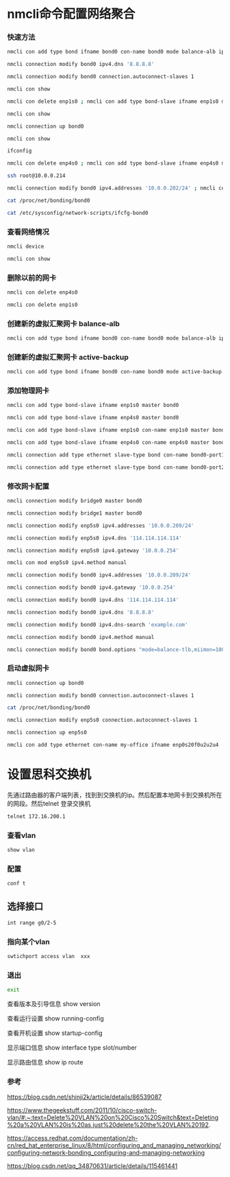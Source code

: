 # nmcli命令配置网络聚合

### **快速方法**

```bash
nmcli con add type bond ifname bond0 con-name bond0 mode balance-alb ipv4.addresses 10.0.0.214/24 ipv4.gateway 10.0.0.254 ipv4.method manual ipv6.method ignore

nmcli connection modify bond0 ipv4.dns '8.8.8.8'

nmcli connection modify bond0 connection.autoconnect-slaves 1

nmcli con show

nmcli con delete enp1s0 ; nmcli con add type bond-slave ifname enp1s0 master bond0

nmcli con show

nmcli connection up bond0

nmcli con show

ifconfig

nmcli con delete enp4s0 ; nmcli con add type bond-slave ifname enp4s0 master bond0; nmcli connection up bond0

ssh root@10.0.0.214

nmcli connection modify bond0 ipv4.addresses '10.0.0.202/24' ; nmcli connection up bond0

cat /proc/net/bonding/bond0

cat /etc/sysconfig/network-scripts/ifcfg-bond0
```

### **查看网络情况**

```bash
nmcli device

nmcli con show
```

### **删除以前的网卡**

```bash
nmcli con delete enp4s0

nmcli con delete enp1s0
```

### **创建新的虚拟汇聚网卡 balance-alb**

```bash
nmcli con add type bond ifname bond0 con-name bond0 mode balance-alb ipv4.addresses 10.0.0.214/24 ipv4.gateway 10.0.0.254 ipv4.method manual ipv6.method ignore
```

### **创建新的虚拟汇聚网卡 active-backup**

```bash
nmcli con add type bond ifname bond0 con-name bond0 mode active-backup ip4 10.0.0.222/24
```

### **添加物理网卡**

```bash
nmcli con add type bond-slave ifname enp1s0 master bond0

nmcli con add type bond-slave ifname enp4s0 master bond0

nmcli con add type bond-slave ifname enp1s0 con-name enp1s0 master bond0

nmcli con add type bond-slave ifname enp4s0 con-name enp4s0 master bond0

nmcli connection add type ethernet slave-type bond con-name bond0-port1 ifname enp7s0 master bond0

nmcli connection add type ethernet slave-type bond con-name bond0-port2 ifname enp8s0 master bond0
```

### **修改网卡配置**

```bash
nmcli connection modify bridge0 master bond0

nmcli connection modify bridge1 master bond0

nmcli connection modify enp5s0 ipv4.addresses '10.0.0.209/24'

nmcli connection modify enp5s0 ipv4.dns '114.114.114.114'

nmcli connection modify enp5s0 ipv4.gateway '10.0.0.254'

nmcli con mod enp5s0 ipv4.method manual

nmcli connection modify bond0 ipv4.addresses '10.0.0.209/24'

nmcli connection modify bond0 ipv4.gateway '10.0.0.254'

nmcli connection modify bond0 ipv4.dns '114.114.114.114'

nmcli connection modify bond0 ipv4.dns '8.8.8.8'

nmcli connection modify bond0 ipv4.dns-search 'example.com'

nmcli connection modify bond0 ipv4.method manual

nmcli connection modify bond0 bond.options "mode=balance-tlb,miimon=1000"
```

### **启动虚拟网卡**

```bash
nmcli connection up bond0

nmcli connection modify bond0 connection.autoconnect-slaves 1

cat /proc/net/bonding/bond0

nmcli connection modify enp5s0 connection.autoconnect-slaves 1

nmcli connection up enp5s0

nmcli con add type ethernet con-name my-office ifname enp0s20f0u2u2u4
```

# **设置思科交换机**

先通过路由器的客户端列表，找到到交换机的ip。然后配置本地网卡到交换机所在的网段。然后telnet 登录交换机

```bash
telnet 172.16.200.1
```

### **查看vlan**

```bash
show vlan
```

### **配置**

```bash
conf t
```

## **选择接口**

```bash
int range g0/2-5
```

### **指向某个vlan**

```bash
swtichport access vlan  xxx
```

### **退出**

```bash
exit
```

查看版本及引导信息 show version

查看运行设置 show running-config

查看开机设置 show startup-config

显示端口信息 show interface type slot/number

显示路由信息 show ip route

### **参考**

https://blog.csdn.net/shinji2k/article/details/86539087

https://www.thegeekstuff.com/2011/10/cisco-switch-vlan/#:~:text=Delete%20VLAN%20on%20Cisco%20Switch&text=Deleting%20a%20VLAN%20is%20as,just%20delete%20the%20VLAN%20192.

https://access.redhat.com/documentation/zh-cn/red_hat_enterprise_linux/8/html/configuring_and_managing_networking/configuring-network-bonding_configuring-and-managing-networking

https://blog.csdn.net/qq_34870631/article/details/115461441